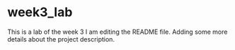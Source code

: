 # week3_lab
This is a lab of the week 3
I am editing the README file. Adding some more details about the project description.
